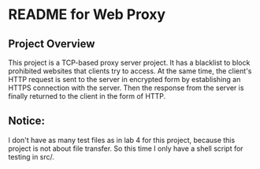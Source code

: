 # README for Web Proxy

## Project Overview
This project is a TCP-based proxy server project. It has a blacklist to block prohibited websites that clients try to access. At the same time, the client's HTTP request is sent to the server in encrypted form by establishing an HTTPS connection with the server. Then the response from the server is finally returned to the client in the form of HTTP.

## Notice:
I don't have as many test files as in lab 4 for this project, because this project is not about file transfer. So this time I only have a shell script for testing in src/.